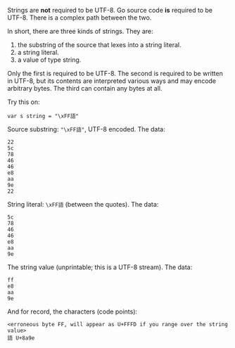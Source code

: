 Strings are **not** required to be UTF-8. Go source code **is** required
to be UTF-8. There is a complex path between the two.

In short, there are three kinds of strings. They are:

  1. the substring of the source that lexes into a string literal.
  1. a string literal.
  1. a value of type string.

Only the first is required to be UTF-8. The second is required to be
written in UTF-8, but its contents are interpreted various ways
and may encode arbitrary bytes. The third can contain any bytes at
all.

Try this on:

```
var s string = "\xFF語"
```
Source substring: ` "\xFF語" `, UTF-8 encoded. The data:

```
22
5c
78
46
46
e8
aa
9e
22
```

String literal: ` \xFF語 ` (between the quotes). The data:

```
5c
78
46
46
e8
aa
9e
```

The string value (unprintable; this is a UTF-8 stream). The data:

```
ff
e8
aa
9e
```

And for record, the characters (code points):
```
<erroneous byte FF, will appear as U+FFFD if you range over the string value>
語 U+8a9e
```